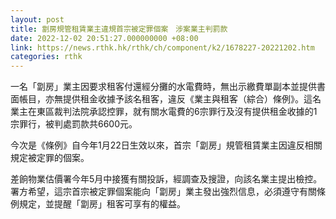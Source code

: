 ```yaml
---
layout: post
title: 劏房規管租賃業主違規首宗被定罪個案　涉案業主判罰款
date: 2022-12-02 20:51:27.000000000 +08:00
link: https://news.rthk.hk/rthk/ch/component/k2/1678227-20221202.htm
categories: rthk
---
```


一名「劏房」業主因要求租客付還經分攤的水電費時，無出示繳費單副本並提供書面帳目，亦無提供租金收據予該名租客，違反《業主與租客（綜合）條例》。這名業主在東區裁判法院承認控罪，就有關水電費的6宗罪行及沒有提供租金收據的1宗罪行，被判處罰款共6600元。

今次是《條例》自今年1月22日生效以來，首宗「劏房」規管租賃業主因違反相關規定被定罪的個案。

差餉物業估價署今年5月中接獲有關投訴，經調查及搜證，向該名業主提出檢控。署方希望，這宗首宗被定罪個案能向「劏房」業主發出強烈信息，必須遵守有關條例規定，並提醒「劏房」租客可享有的權益。
